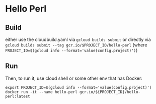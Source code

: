 # Hello Perl


## Build

either use the cloudbuild.yaml via `gcloud builds submit` or directly via `gcloud builds submit --tag gcr.io/$PROJECT_ID/hello-perl` (where `PROJECT_ID=$(gcloud info --format='value(config.project)')`)

## Run

Then, to run it, use cloud shell or some other env that has Docker:

```
export PROJECT_ID=$(gcloud info --format='value(config.project)')
docker run -it --name hello-perl gcr.io/${PROJECT_ID}/hello-perl:latest
```